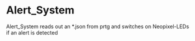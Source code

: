 # Alert_System
Alert_System reads out an *.json from prtg and switches on Neopixel-LEDs if an alert is detected

